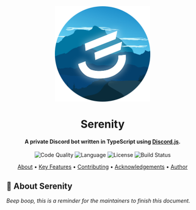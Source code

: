 <div align='center'>
    <img
      src='./assets/serenity-icon-rounded.png'
      alt='Serenity'
	  height='250'
    />
	<h1>Serenity</h1>
	<h4>
    	A private Discord bot written in TypeScript using
		<a href='https://discord.js.org/#/' target='_blank'>Discord.js</a>.
	</h4>
</div>

<div align='center'>
	<img
	    src='https://img.shields.io/lgtm/grade/javascript/github/jo3-l/serenity?style=for-the-badge'
	    alt='Code Quality'
	/>
	<img
		src='https://img.shields.io/github/languages/top/jo3-l/serenity.svg?style=for-the-badge'
		alt='Language'
	/>
	<img
		src='https://img.shields.io/github/license/jo3-l/serenity.svg?style=for-the-badge'
		alt='License'
	/>
	<img
		src='https://img.shields.io/github/workflow/status/jo3-l/serenity/Continuous%20Integration.svg?style=for-the-badge'
		alt='Build Status'
	/>
</div>

<p align='center'>
    <a href='#-about-serenity'>About</a> •
    <a href='#-key-features'>Key Features</a> •
    <a href='#-contributing-and-self-hosting'>Contributing</a> •
    <a href='#-acknowledgements'>Acknowledgements</a> •
    <a href='#-author'>Author</a>
</p>

## 🤖 About Serenity

_Beep boop, this is a reminder for the maintainers to finish this document._
